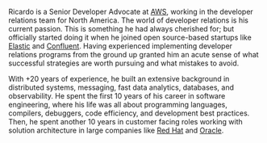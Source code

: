 Ricardo is a Senior Developer Advocate at [AWS](https://aws.amazon.com), working in the developer relations team for North America. The world of developer relations is his current passion. This is something he had always cherished for; but officially started doing it when he joined open source-based startups like [Elastic](https://www.elastic.co) and [Confluent](https://www.confluent.io). Having experienced implementing developer relations programs from the ground up granted him an acute sense of what successful strategies are worth pursuing and what mistakes to avoid.

With +20 years of experience, he built an extensive background in distributed systems, messaging, fast data analytics, databases, and observability. He spent the first 10 years of his career in software engineering, where his life was all about programming languages, compilers, debuggers, code efficiency, and development best practices. Then, he spent another 10 years in customer facing roles working with solution architecture in large companies like [Red Hat](https://www.redhat.com) and [Oracle](https://www.oracle.com).
